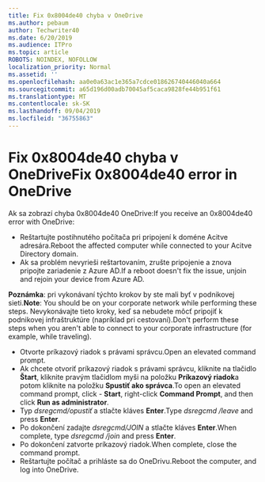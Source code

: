 ```yaml
---
title: Fix 0x8004de40 chyba v OneDrive
ms.author: pebaum
author: Techwriter40
ms.date: 6/20/2019
ms.audience: ITPro
ms.topic: article
ROBOTS: NOINDEX, NOFOLLOW
localization_priority: Normal
ms.assetid: ''
ms.openlocfilehash: aa0e0a63ac1e365a7cdce018626740446040a664
ms.sourcegitcommit: a65d196d00adb70045af5caca9828fe44b951f61
ms.translationtype: MT
ms.contentlocale: sk-SK
ms.lasthandoff: 09/04/2019
ms.locfileid: "36755863"
---
```

# <a name="fix-0x8004de40-error-in-onedrive"></a><span data-ttu-id="26254-102">Fix 0x8004de40 chyba v OneDrive</span><span class="sxs-lookup"><span data-stu-id="26254-102">Fix 0x8004de40 error in OneDrive</span></span>

<span data-ttu-id="26254-103">Ak sa zobrazí chyba 0x8004de40 OneDrive:</span><span class="sxs-lookup"><span data-stu-id="26254-103">If you receive an 0x8004de40 error with OneDrive:</span></span>

- <span data-ttu-id="26254-104">Reštartujte postihnutého počítača pri pripojení k doméne Acitve adresára.</span><span class="sxs-lookup"><span data-stu-id="26254-104">Reboot the affected computer while connected to your Acitve Directory domain.</span></span>
- <span data-ttu-id="26254-105">Ak sa problém nevyrieši reštartovaním, zrušte pripojenie a znova pripojte zariadenie z Azure AD.</span><span class="sxs-lookup"><span data-stu-id="26254-105">If a reboot doesn't fix the issue, unjoin and rejoin your device from Azure AD.</span></span> 

<span data-ttu-id="26254-106">**Poznámka**: pri vykonávaní týchto krokov by ste mali byť v podnikovej sieti.</span><span class="sxs-lookup"><span data-stu-id="26254-106">**Note**: You should be on your corporate network while performing these steps.</span></span> <span data-ttu-id="26254-107">Nevykonávajte tieto kroky, keď sa nebudete môcť pripojiť k podnikovej infraštruktúre (napríklad pri cestovaní).</span><span class="sxs-lookup"><span data-stu-id="26254-107">Don't perform these steps when you aren't able to connect to your corporate infrastructure (for example, while traveling).</span></span> 

- <span data-ttu-id="26254-108">Otvorte príkazový riadok s právami správcu.</span><span class="sxs-lookup"><span data-stu-id="26254-108">Open an elevated command prompt.</span></span> 
- <span data-ttu-id="26254-109">Ak chcete otvoriť príkazový riadok s právami správcu, kliknite na tlačidlo **Štart**, kliknite pravým tlačidlom myši na položku **Príkazový riadok**a potom kliknite na položku **Spustiť ako správca**.</span><span class="sxs-lookup"><span data-stu-id="26254-109">To open an elevated command prompt, click - **Start**, right-click **Command Prompt**, and then click **Run as administrator**.</span></span>
- <span data-ttu-id="26254-110">Typ *dsregcmd/opustiť* a stlačte kláves **Enter**.</span><span class="sxs-lookup"><span data-stu-id="26254-110">Type *dsregcmd /leave* and press **Enter**.</span></span>
- <span data-ttu-id="26254-111">Po dokončení zadajte *dsregcmd/JOIN* a stlačte kláves **Enter**.</span><span class="sxs-lookup"><span data-stu-id="26254-111">When complete, type *dsregcmd /join* and press **Enter**.</span></span>
- <span data-ttu-id="26254-112">Po dokončení zatvorte príkazový riadok.</span><span class="sxs-lookup"><span data-stu-id="26254-112">When complete, close the command prompt.</span></span>
- <span data-ttu-id="26254-113">Reštartujte počítač a prihláste sa do OneDrivu.</span><span class="sxs-lookup"><span data-stu-id="26254-113">Reboot the computer, and log into OneDrive.</span></span>